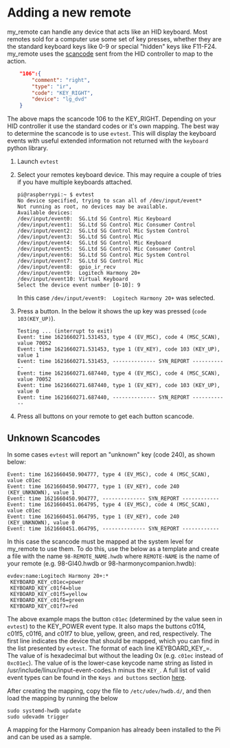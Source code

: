 # Adding a new remote

my_remote can handle any device that acts like an HID keyboard.  Most remotes sold for a computer use some set of key presses, whether they are the standard keyboard keys like 0-9 or special "hidden" keys like F11-F24.  my_remote uses the [scancode](https://en.wikipedia.org/wiki/Scancode) sent from the HID controller to map to the action.

```json
    "106":{
        "comment": "right",
        "type": "ir",
        "code": "KEY_RIGHT",
        "device": "lg_dvd"
    }
```

The above maps the scancode 106 to the KEY_RIGHT.  Depending on your HID controller it use the standard codes or it's own mapping.  The best way to determine the scancode is to use `evtest`.  This will display the keyboard events with useful extended information not returned with the `keyboard` python library.

1. Launch `evtest`
1. Select your remotes keyboard device.  This may require a couple of tries if you have multiple keyboards attached.

    ```shell
    pi@raspberrypi:~ $ evtest
    No device specified, trying to scan all of /dev/input/event*
    Not running as root, no devices may be available.
    Available devices:
    /dev/input/event0:	SG.Ltd SG Control Mic Keyboard
    /dev/input/event1:	SG.Ltd SG Control Mic Consumer Control
    /dev/input/event2:	SG.Ltd SG Control Mic System Control
    /dev/input/event3:	SG.Ltd SG Control Mic
    /dev/input/event4:	SG.Ltd SG Control Mic Keyboard
    /dev/input/event5:	SG.Ltd SG Control Mic Consumer Control
    /dev/input/event6:	SG.Ltd SG Control Mic System Control
    /dev/input/event7:	SG.Ltd SG Control Mic
    /dev/input/event8:	gpio_ir_recv
    /dev/input/event9:	Logitech Harmony 20+
    /dev/input/event10:	Virtual Keyboard
    Select the device event number [0-10]: 9
    ```

    In this case `/dev/input/event9:  Logitech Harmony 20+` was selected.

1. Press a button.  In the below it shows the up key was pressed (`code 103(KEY_UP)`).

    ```shell
    Testing ... (interrupt to exit)
    Event: time 1621660271.531453, type 4 (EV_MSC), code 4 (MSC_SCAN), value 70052
    Event: time 1621660271.531453, type 1 (EV_KEY), code 103 (KEY_UP), value 1
    Event: time 1621660271.531453, -------------- SYN_REPORT ------------
    Event: time 1621660271.687440, type 4 (EV_MSC), code 4 (MSC_SCAN), value 70052
    Event: time 1621660271.687440, type 1 (EV_KEY), code 103 (KEY_UP), value 0
    Event: time 1621660271.687440, -------------- SYN_REPORT ------------
    ```
1. Press all buttons on your remote to get each button scancode.

## Unknown Scancodes

In some cases `evtest` will report an "unknown" key (code 240), as shown below:

```shell
Event: time 1621660450.904777, type 4 (EV_MSC), code 4 (MSC_SCAN), value c01ec
Event: time 1621660450.904777, type 1 (EV_KEY), code 240 (KEY_UNKNOWN), value 1
Event: time 1621660450.904777, -------------- SYN_REPORT ------------
Event: time 1621660451.064795, type 4 (EV_MSC), code 4 (MSC_SCAN), value c01ec
Event: time 1621660451.064795, type 1 (EV_KEY), code 240 (KEY_UNKNOWN), value 0
Event: time 1621660451.064795, -------------- SYN_REPORT ------------
```

In this case the scancode must be mapped at the system level for my_remote to use them.  To do this, use the below as a template and create a file with the name `98-REMOTE_NAME.hwdb` where `REMOTE-NAME` is the name of your remote (e.g. 98-GI40.hwdb or 98-harmonycompanion.hwdb):

```shell
evdev:name:Logitech Harmony 20+:*
 KEYBOARD_KEY_c01ec=power
 KEYBOARD_KEY_c01f4=blue
 KEYBOARD_KEY_c01f5=yellow
 KEYBOARD_KEY_c01f6=green
 KEYBOARD_KEY_c01f7=red
```

The above example maps the button `c01ec` (determined by the value seen in `evtest`) to the KEY_POWER event type.  It also maps the buttons c01f4, c01f5, c01f6, and c01f7 to blue, yellow, green, and red, respectively.  The first line indicates the device that should be mapped, which you can find in the list presented by `evtest`.  The format of each line KEYBOARD_KEY_<scancode>=<keycode>. The value of <scancode> is hexadecimal but without the leading 0x (e.g. `c01ec` instead of `0xc01ec`).  The value of <keycode> is the lower-case keycode name string as listed in /usr/include/linux/input-event-codes.h minus the `KEY_`.  A full list of valid event types can be found in the `Keys and buttons` section [here](https://github.com/torvalds/linux/blob/master/include/uapi/linux/input-event-codes.h).

After creating the mapping, copy the file to `/etc/udev/hwdb.d/`, and then load the mapping by running the below

```shell
sudo systemd-hwdb update
sudo udevadm trigger
```

A mapping for the Harmony Companion has already been installed to the Pi and can be used as a sample.
